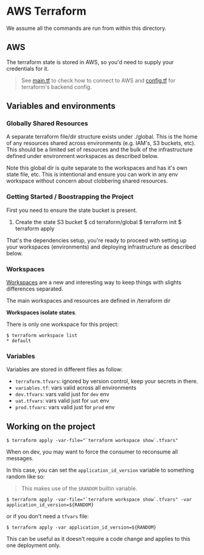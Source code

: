 # AWS Terraform

We assume all the commands are run from within this directory.

## AWS

The terraform state is stored in AWS, so you'd need to supply your credentials for it.

> See [main.tf](main.tf) to check how to connect to AWS and [config.tf](config.tf) for terraform's backend config.

## Variables and environments

### Globally Shared Resources
A separate terraform file/dir structure exists under ./global. This is the home of any resources shared across environments (e.g. IAM's, S3 buckets, etc). This should be a limited set of resources and the bulk of the infrastructure defined under environment workspaces as described below.

Note this global dir is quite separate to the workspaces and has it's own state file, etc. This is intentional and ensure you can work in any env workspace without concern about clobbering shared resources.

### Getting Started / Boostrapping the Project

First you need to ensure the state bucket is present.

1. Create the state S3 bucket
$ cd terraform/global
$ terraform init
$ terraform apply

That's the dependencies setup, you're ready to proceed with setting up your workspaces (environments) and deploying infrastructure as described below.

### Workspaces

[Workspaces](https://www.terraform.io/docs/state/workspaces.html) are a new and interesting way to keep things with slights differences separated.

The main workspaces and resources are defined in /terraform dir

**Workspaces isolate states**.

There is only one workspace for this project:

```console
$ terraform workspace list  
* default
```

### Variables

Variables are stored in different files as follow:

* `terraform.tfvars`: ignored by version control, keep your secrets in there.
* `variables.tf`: vars valid across all environments
* `dev.tfvars`: vars valid just for `dev` env
* `uat.tfvars`: vars valid just for `uat` env
* `prod.tfvars`: vars valid just for `prod` env

## Working on the project

```console
$ terraform apply -var-file="`terraform workspace show`.tfvars"
```

When on dev, you may want to force the consumer to reconsume all messages.

In this case, you can set the `application_id_version` variable to something random like so:

> This makes use of the `$RANDOM` builtin variable.

```console
$ terraform apply -var-file="`terraform workspace show`.tfvars" -var application_id_version=${RANDOM}
```

or if you don't need a `tfvars` file:

```console
$ terraform apply -var application_id_version=${RANDOM}
```

This can be useful as it doesn't require a code change and applies to this one deployment only.
